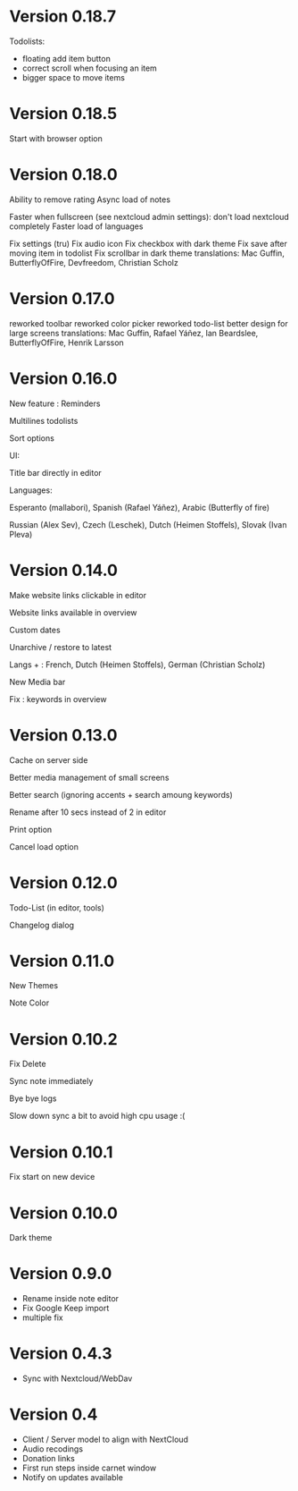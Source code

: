 # Version 0.18.7

Todolists:
- floating add item button
- correct scroll when focusing an item
- bigger space to move items


# Version 0.18.5

Start with browser option

# Version 0.18.0


Ability to remove rating
Async load of notes

Faster when fullscreen (see nextcloud admin settings): don't load nextcloud completely
Faster load of languages

Fix settings (tru)
Fix audio icon
Fix checkbox with dark theme
Fix save after moving item in todolist
Fix scrollbar in dark theme
translations:  Mac Guffin, ButterflyOfFire, Devfreedom, Christian Scholz


# Version 0.17.0

reworked toolbar
reworked color picker
reworked todo-list
better design for large screens
translations:  Mac Guffin, Rafael Yáñez, Ian Beardslee, ButterflyOfFire, Henrik Larsson

# Version 0.16.0

New feature : Reminders

Multilines todolists

Sort options


UI:

Title bar directly in editor


Languages:

Esperanto (mallabori), Spanish (Rafael Yáñez), Arabic (Butterfly of fire)

Russian (Alex Sev), Czech (Leschek), Dutch (Heimen Stoffels), Slovak (Ivan Pleva)


# Version 0.14.0

Make website links clickable in editor

Website links available in overview

Custom dates

Unarchive / restore to latest

Langs + : French, Dutch (Heimen Stoffels), German (Christian Scholz)

New Media bar

Fix : keywords in overview

# Version 0.13.0

Cache on server side

Better media management of small screens

Better search (ignoring accents + search amoung keywords)

Rename after 10 secs instead of 2 in editor

Print option 

Cancel load option


# Version 0.12.0

Todo-List (in editor, tools)

Changelog dialog

# Version 0.11.0

New Themes

Note Color

# Version 0.10.2

Fix Delete

Sync note immediately

Bye bye logs

Slow down sync a bit to avoid high cpu usage :(

# Version 0.10.1

Fix start on new device

# Version 0.10.0

Dark theme

# Version 0.9.0

- Rename inside note editor
- Fix Google Keep import
- multiple fix

# Version 0.4.3

- Sync with Nextcloud/WebDav

# Version 0.4

- Client / Server model to align with NextCloud
- Audio recodings
- Donation links
- First run steps inside carnet window
- Notify on updates available